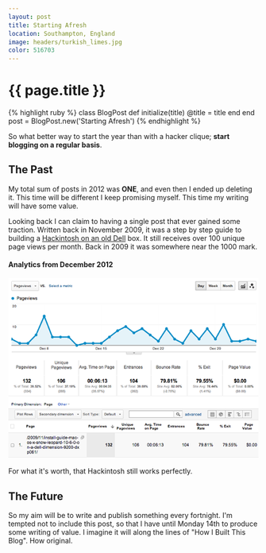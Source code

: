 ```yaml
---
layout: post
title: Starting Afresh
location: Southampton, England
image: headers/turkish_limes.jpg
color: 516703
---
```


{{ page.title }}
================

{% highlight ruby %}
class BlogPost
  def initialize(title)
    @title = title
  end
end
post = BlogPost.new('Starting Afresh')
{% endhighlight %}

So what better way to start the year than with a hacker clique; **start blogging on a regular basis**.

The Past
--------

My total sum of posts in 2012 was **ONE**, and even then I ended up deleting it. This time will be different I keep promising myself. This time my writing will have some value.

Looking back I can claim to having a single post that ever gained some traction. Written back in November 2009, it was a step by step guide to building a [Hackintosh on an old Dell](http://earthview.co.uk/2009/11/install-guide-mac-os-x-snow-leopard-10-6-0-on-a-dell-dimension-9200-dxp061/) box. It still receives over 100 unique page views per month. Back in 2009 it was somewhere near the 1000 mark.

#### Analytics from December 2012

<span class="scale">![Hackintosh Google Anayltics](/images/posts/hackintosh_stats.png)</span>

For what it's worth, that Hackintosh still works perfectly.

The Future
----------

So my aim will be to write and publish something every fortnight. I'm tempted not to include this post, so that I have until Monday 14th to produce some writing of value. I imagine it will along the lines of "How I Built This Blog". How original.

